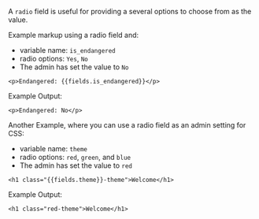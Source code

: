 A `radio` field is useful for providing a several options to choose from as the value.

Example markup using a radio field and:
- variable name: `is_endangered`
- radio options: `Yes`, `No`
- The admin has set the value to `No`

```
<p>Endangered: {{fields.is_endangered}}</p>
```

Example Output:
```
<p>Endangered: No</p>
```

Another Example, where you can use a radio field as an admin setting for CSS:
- variable name: `theme`
- radio options: `red`, `green`, and `blue`
- The admin has set the value to `red`

```
<h1 class="{{fields.theme}}-theme">Welcome</h1>
```

Example Output:
```
<h1 class="red-theme">Welcome</h1>
```
